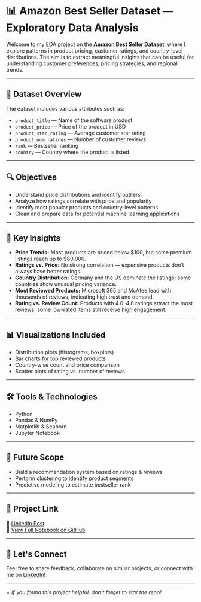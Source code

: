 # 📊 Amazon Best Seller Dataset — Exploratory Data Analysis

Welcome to my EDA project on the **Amazon Best Seller Dataset**, where I explore patterns in product pricing, customer ratings, and country-level distributions. The aim is to extract meaningful insights that can be useful for understanding customer preferences, pricing strategies, and regional trends.

---

## 📁 Dataset Overview

The dataset includes various attributes such as:

- `product_title` — Name of the software product
- `product_price` — Price of the product in USD
- `product_star_rating` — Average customer star rating
- `product_num_ratings` — Number of customer reviews
- `rank` — Bestseller ranking
- `country` — Country where the product is listed

---

## 🔍 Objectives

- Understand price distributions and identify outliers
- Analyze how ratings correlate with price and popularity
- Identify most popular products and country-level patterns
- Clean and prepare data for potential machine learning applications

---

## 📌 Key Insights

- **Price Trends:** Most products are priced below $100, but some premium listings reach up to $80,000.
- **Ratings vs. Price:** No strong correlation — expensive products don’t always have better ratings.
- **Country Distribution:** Germany and the US dominate the listings; some countries show unusual pricing variance.
- **Most Reviewed Products:** Microsoft 365 and McAfee lead with thousands of reviews, indicating high trust and demand.
- **Rating vs. Review Count:** Products with 4.0–4.8 ratings attract the most reviews; some low-rated items still receive high engagement.

---

## 📊 Visualizations Included

- Distribution plots (histograms, boxplots)
- Bar charts for top reviewed products
- Country-wise count and price comparison
- Scatter plots of rating vs. number of reviews

---

## 🛠️ Tools & Technologies

- Python
- Pandas & NumPy
- Matplotlib & Seaborn
- Jupyter Notebook

---

## 🚀 Future Scope

- Build a recommendation system based on ratings & reviews
- Perform clustering to identify product segments
- Predictive modeling to estimate bestseller rank

---

## 📎 Project Link

🔗 [LinkedIn Post](https://www.linkedin.com/in/himanshu-vishwakarma-40294924a/)  
🔗 [View Full Notebook on GitHub]([https://github.com/Himanshuvishwa007/Amazon_best_sellers](https://github.com/Himanshuvishwa007/Amazon_best_sellers/blob/main/Best_seller.ipynb))

---

## 🙌 Let's Connect

Feel free to share feedback, collaborate on similar projects, or connect with me on [LinkedIn](https://www.linkedin.com/in/your-link)!

---

⭐ *If you found this project helpful, don’t forget to star the repo!*

